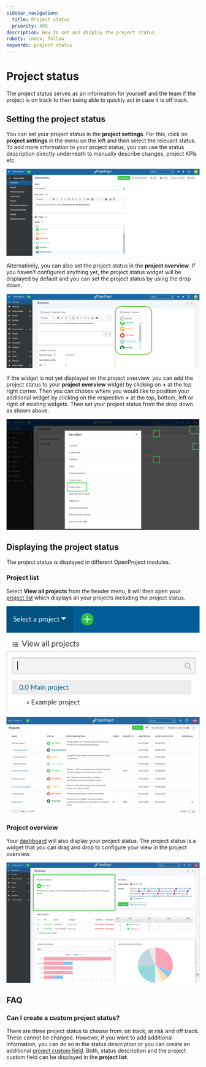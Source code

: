 ```yaml
---
sidebar_navigation:
  title: Project status
  priority: 499
description: How to set and display the project status.
robots: index, follow
keywords: project status
---
```

# Project status

The project status serves as an information for yourself and the team if the project is on track to then being able to quickly act in case it is off track.

## Setting the project status

You can set your project status in the **project settings**. For this, click on **project settings** in the menu on the left and then select the relevant status. To add more information to your project status, you can use the status description directly underneath to manually describe changes, project KPIs etc.

![image-20220214095510158](image-20220214095510158.png)

Alternatively, you can also set the project status in the **project overview**. If you haven't configured anything yet, the project status widget will be displayed by default and you can set the project status by using the drop down.

![image-20220214100526694](image-20220214100526694.png)

If the widget is not yet displayed on the project overview, you can add the project status to your **project overview** widget by clicking on **+** at the top right corner. Then you can choose where you would like to position your additional widget by clicking on the respective **+** at the top, bottom, left or right of existing widgets. Then set your project status from the drop down as shown above.

![project-status-widget](project-status-widget.png)

## Displaying the project status

The project status is displayed in different OpenProject modules.

### Project list

Select **View all projects** from the header menu, it will then open your [project list](../../projects/#global-projects-overview---view-all-projects) which displays all your projects including the project status.

![View-all-projects](View-all-projects-4478986.png)

![image-20220214101311648](image-20220214101311648.png)

### Project overview

Your [dashboard](../../project-overview/) will also display your project status. The project status is a widget that you can drag and drop to configure your view in the project overview.

![Project-status-project-overview](Project-status-project-overview.png)

## FAQ

### Can I create a custom project status?

There are three project status to choose from: on track, at risk and off track. These cannot be changed. However, if you want to add additional information, you can do so in the status description or you can create an additional [project custom field](../../../system-admin-guide/custom-fields/custom-fields-projects/). Both, status description and the project custom field can be displayed in the **project list**.
